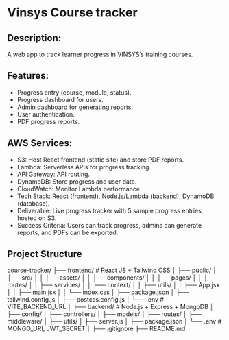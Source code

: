 # Vinsys Course tracker

## Description: 
A web app to track learner progress in VINSYS’s training courses.

## Features:
-	Progress entry (course, module, status).
-	Progress dashboard for users.
-	Admin dashboard for generating reports.
-	User authentication.
-	PDF progress reports.

## AWS Services:
-	S3: Host React frontend (static site) and store PDF reports.
-	Lambda: Serverless APIs for progress tracking.
-	API Gateway: API routing.
-	DynamoDB: Store progress and user data.
-	CloudWatch: Monitor Lambda performance.
-	Tech Stack: React (frontend), Node.js/Lambda (backend), DynamoDB (database).
-	Deliverable: Live progress tracker with 5 sample progress entries, hosted on S3.
-	Success Criteria: Users can track progress, admins can generate reports, and PDFs can be exported.

## Project Structure
course-tracker/
├── frontend/                     # React JS + Tailwind CSS
│   ├── public/
│   ├── src/
│   │   ├── assets/
│   │   ├── components/
│   │   ├── pages/
│   │   ├── routes/
│   │   ├── services/
│   │   ├── context/
│   │   ├── utils/
│   │   ├── App.jsx
│   │   ├── main.jsx
│   │   └── index.css
│   ├── package.json
│   ├── tailwind.config.js
│   ├── postcss.config.js
│   └── .env                      # VITE_BACKEND_URL
│
├── backend/                      # Node.js + Express + MongoDB
│   ├── config/
│   ├── controllers/
│   ├── models/
│   ├── routes/
│   ├── middleware/
│   ├── utils/
│   ├── server.js
│   ├── package.json
│   └── .env                      # MONGO_URI, JWT_SECRET
│
├── .gitignore
├── README.md
